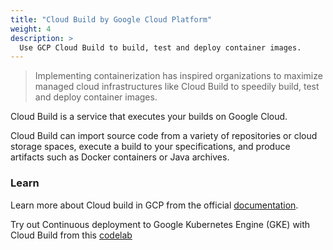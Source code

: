 ```yaml
---
title: "Cloud Build by Google Cloud Platform"
weight: 4
description: >
  Use GCP Cloud Build to build, test and deploy container images.
---
```


> Implementing containerization has inspired organizations to maximize managed cloud infrastructures like Cloud Build to speedily build, test and deploy container images.

Cloud Build is a service that executes your builds on Google Cloud.

Cloud Build can import source code from a variety of repositories or cloud storage spaces, execute a build to your specifications, and produce artifacts such as Docker containers or Java archives.

### Learn

Learn more about Cloud build in GCP from the official [documentation](https://cloud.google.com/build/docs/overview).

Try out Continuous deployment to Google Kubernetes Engine (GKE) with Cloud Build from this [codelab](https://codelabs.developers.google.com/codelabs/cloud-builder-gke-continuous-deploy#0)

